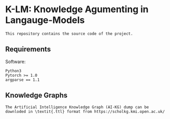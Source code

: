 
# K-LM: Knowledge Agumenting in Langauge-Models 

```
This repository contains the source code of the project.  
```
## Requirements

Software:
```
Python3
Pytorch >= 1.0
argparse == 1.1
```


## Knowledge Graphs

```
The Artificial Intelligence Knowledge Graph (AI-KG) dump can be downloded in \textit{.ttl} format from https://scholkg.kmi.open.ac.uk/

```
